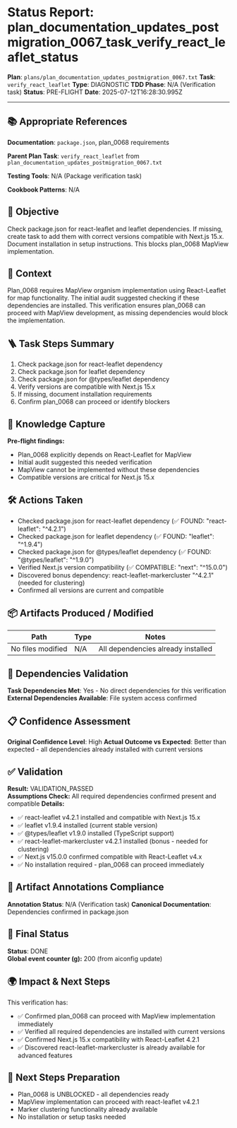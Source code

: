 <!-- Save as status/plan_<id>_task_<id>_status.md -->
# Status Report: plan_documentation_updates_postmigration_0067_task_verify_react_leaflet_status

**Plan**: `plans/plan_documentation_updates_postmigration_0067.txt`
**Task**: `verify_react_leaflet`
**Type**: DIAGNOSTIC
**TDD Phase**: N/A (Verification task)
**Status**: PRE-FLIGHT
**Date**: 2025-07-12T16:28:30.995Z

---

## 📚 Appropriate References

**Documentation**: `package.json`, plan_0068 requirements

**Parent Plan Task**: `verify_react_leaflet` from `plan_documentation_updates_postmigration_0067.txt`

**Testing Tools**: N/A (Package verification task)

**Cookbook Patterns**: N/A

## 🎯 Objective

Check package.json for react-leaflet and leaflet dependencies. If missing, create task to add them with correct versions compatible with Next.js 15.x. Document installation in setup instructions. This blocks plan_0068 MapView implementation.

## 📝 Context

Plan_0068 requires MapView organism implementation using React-Leaflet for map functionality. The initial audit suggested checking if these dependencies are installed. This verification ensures plan_0068 can proceed with MapView development, as missing dependencies would block the implementation.

## 🪜 Task Steps Summary

1. Check package.json for react-leaflet dependency
2. Check package.json for leaflet dependency  
3. Check package.json for @types/leaflet dependency
4. Verify versions are compatible with Next.js 15.x
5. If missing, document installation requirements
6. Confirm plan_0068 can proceed or identify blockers

## 🧠 Knowledge Capture

**Pre-flight findings:**
- Plan_0068 explicitly depends on React-Leaflet for MapView
- Initial audit suggested this needed verification
- MapView cannot be implemented without these dependencies
- Compatible versions are critical for Next.js 15.x

## 🛠 Actions Taken

- Checked package.json for react-leaflet dependency (✅ FOUND: "react-leaflet": "^4.2.1")
- Checked package.json for leaflet dependency (✅ FOUND: "leaflet": "^1.9.4")
- Checked package.json for @types/leaflet dependency (✅ FOUND: "@types/leaflet": "^1.9.0")
- Verified Next.js version compatibility (✅ COMPATIBLE: "next": "^15.0.0")
- Discovered bonus dependency: react-leaflet-markercluster "^4.2.1" (needed for clustering)
- Confirmed all versions are current and compatible

## 📦 Artifacts Produced / Modified
| Path | Type | Notes |
|------|------|-------|
| No files modified | N/A | All dependencies already installed |

## 🔗 Dependencies Validation

**Task Dependencies Met**: Yes - No direct dependencies for this verification
**External Dependencies Available**: File system access confirmed

## 📋 Confidence Assessment

**Original Confidence Level**: High
**Actual Outcome vs Expected**: Better than expected - all dependencies already installed with current versions

## ✅ Validation

**Result:** VALIDATION_PASSED  
**Assumptions Check:** All required dependencies confirmed present and compatible
**Details:** 
- ✅ react-leaflet v4.2.1 installed and compatible with Next.js 15.x
- ✅ leaflet v1.9.4 installed (current stable version)
- ✅ @types/leaflet v1.9.0 installed (TypeScript support)
- ✅ react-leaflet-markercluster v4.2.1 installed (bonus - needed for clustering)
- ✅ Next.js v15.0.0 confirmed compatible with React-Leaflet v4.x
- ✅ No installation required - plan_0068 can proceed immediately

## 🔗 Artifact Annotations Compliance

**Annotation Status**: N/A (Verification task)
**Canonical Documentation**: Dependencies confirmed in package.json

## 🏁 Final Status

**Status**: DONE  
**Global event counter (g):** 200 (from aiconfig update)

## 🌍 Impact & Next Steps

This verification has:
- ✅ Confirmed plan_0068 can proceed with MapView implementation immediately
- ✅ Verified all required dependencies are installed with current versions
- ✅ Confirmed Next.js 15.x compatibility with React-Leaflet 4.2.1
- ✅ Discovered react-leaflet-markercluster is already available for advanced features

## 🚀 Next Steps Preparation

- Plan_0068 is UNBLOCKED - all dependencies ready
- MapView implementation can proceed with react-leaflet v4.2.1
- Marker clustering functionality already available
- No installation or setup tasks needed